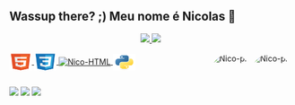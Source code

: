 ## Wassup there? ;) Meu nome é Nicolas 👋

<div align="center">
  <a href="https://github.com/thedevnicolas">
  <img widht="42%" height="180em" src="https://github-readme-stats.vercel.app/api?username=thedevnicolas&show_icons=true&theme=dracula&include_all_commits=true&count_private=true"/>
  <img widht="50%" height="180em" src="https://github-readme-stats.vercel.app/api/top-langs/?username=thedevnicolas&layout=compact&langs_count=7&theme=dracula"/>
</div>

<div style="display: inline_block"><br>
  <img align="center" alt="Nico-HTML" height="30" width="40" src="https://raw.githubusercontent.com/devicons/devicon/master/icons/html5/html5-original.svg">
  <img align="center" alt="Nico-CSS" height="30" width="40" src="https://raw.githubusercontent.com/devicons/devicon/master/icons/css3/css3-original.svg">
  <img align="center" alt="Nico-HTML" height="30" width="40" src="https://cdn.jsdelivr.net/gh/devicons/devicon/icons/java/java-original.svg" />      
  <img align="center" alt="Nico-Python" height="30" width="40" src="https://raw.githubusercontent.com/devicons/devicon/master/icons/python/python-original.svg">
  <img align="right" alt="Nico-pic" height="150" style="border-radius:50px;" src="https://user-images.githubusercontent.com/110689312/189521733-cd1e0b87-ea1e-48b2-81ec-8dd0cdb52e45.png">
  <img align="right" alt="Nico-pic" height="150" style="border-radius:50px;" src="https://user-images.githubusercontent.com/110689312/189521665-86dcdafa-ce77-4853-a9d8-0c7b9973e86b.png">
 </div>

 
 
 
 ##
 
<div> 
  <a href = "mailto:nicolasoliveira3002@gmail.com"><img src="https://img.shields.io/badge/-Gmail-%23333?style=for-the-badge&logo=gmail&logoColor=white" target="_blank"></a>
 <a href="https://discord.com/users/Kaer#3635" target="_blank"><img src="https://img.shields.io/badge/Discord-7289DA?style=for-the-badge&logo=discord&logoColor=white" target="_blank"></a> 
  <a href="https://www.linkedin.com/in/devnicolasoliveira/" target="_blank"><img src="https://img.shields.io/badge/-LinkedIn-%230077B5?style=for-the-badge&logo=linkedin&logoColor=white" target="_blank"></a> 
</div>
